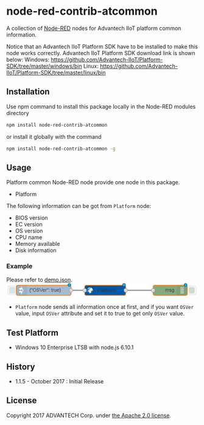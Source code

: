 # node-red-contrib-atcommon
A collection of [Node-RED](http://nodered.org) nodes for Advantech IIoT platform common information.

Notice that an Advantech IIoT Platform SDK have to be installed to make this node works correctly.
Advantech IIoT Platform SDK download link is shown below:
Windows:
  https://github.com/Advantech-IIoT/Platform-SDK/tree/master/windows/bin
Linux:
  https://github.com/Advantech-IIoT/Platform-SDK/tree/master/linux/bin

## Installation
Use npm command to install this package locally in the Node-RED modules directory
```bash
npm install node-red-contrib-atcommon
```
or install it globally with the command
```bash
npm install node-red-contrib-atcommon -g
```

## Usage
Platform common Node-RED node provide one node in this package.
 - Platform

The following information can be got from `Platform` node:
 - BIOS version
 - EC version
 - OS version
 - CPU name
 - Memory available
 - Disk information

 ### Example
Please refer to [demo.json](./demo.json).  
![demoflow](./demoflow.JPG)  
 - `Platform` node sends all information once at first, and if you want `OSVer` value, input `OSVer` attribute and set it to true to get only `OSVer` value.

## Test Platform
 - Windows 10 Enterprise LTSB with node.js 6.10.1

## History
 - 1.1.5 - October 2017 : Initial Release

## License
Copyright 2017 ADVANTECH Corp. under [the Apache 2.0 license](LICENSE).